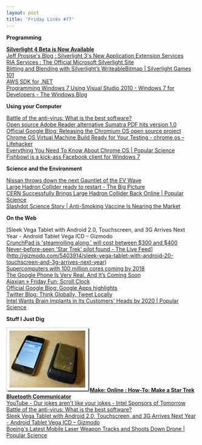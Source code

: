 ```yaml
---
layout: post
title: 'Friday Links #77'
---
```

**Programming**

[**Silverlight 4 Beta is Now Available**](http://team.silverlight.net/announcement/silverlight-4-beta-is-now-available/)   
[Jeff Prosise's Blog : Silverlight 3's New Application Extension Services](http://www.wintellect.com/CS/blogs/jprosise/archive/2009/11/06/silverlight-3-s-new-application-extension-services.aspx)   
[RIA Services : The Official Microsoft Silverlight Site](http://silverlight.net/riaservices/)   
[Blitting and Blending with Silverlight’s WriteableBitmap | Silverlight Games 101](http://blogs.silverarcade.com/silverlight-games-101/15/silverlight-blitting-and-blending-with-silverlights-writeablebitmap/?utm_source=feedburner&utm_medium=feed&utm_campaign=Feed%3A+SilverlightGames101+%28Silverlight+Games+101%29&utm_content=Google+Reader)   
[AWS SDK for .NET](http://aws.amazon.com/sdkfornet/)   
[Programming Windows 7 Using Visual Studio 2010 - Windows 7 for Developers - The Windows Blog](http://windowsteamblog.com/blogs/developers/archive/2009/11/17/programming-windows-7-using-visual-studio-2010.aspx)

**Using your Computer**

[Battle of the anti-virus: What is the best software?](http://www.net-security.org/malware_news.php?id=1137)   
[Open source Adobe Reader alternative Sumatra PDF hits version 1.0](http://www.downloadsquad.com/2009/11/17/open-source-adobe-reader-alternative-sumatra-pdf-hits-version-1/)   
[Official Google Blog: Releasing the Chromium OS open source project](http://googleblog.blogspot.com/2009/11/releasing-chromium-os-open-source.html?utm_source=feedburner&utm_medium=feed&utm_campaign=Feed%3A+blogspot%2FMKuf+%28Official+Google+Blog%29&utm_content=Google+Reader)   
[Chrome OS Virtual Machine Build Ready for Your Testing - chrome os – Lifehacker](http://lifehacker.com/5408932/chrome-os-virtual-machine-build-ready-for-your-testing?utm_source=feedburner&utm_medium=feed&utm_campaign=Feed%3A+lifehacker%2Ffull+%28Lifehacker%29&utm_content=Google+Reader)   
[Everything You Need To Know About Chrome OS | Popular Science](http://www.popsci.com/technology/article/2009-11/everything-you-need-know-about-chrome-os)   
[Fishbowl is a kick-ass Facebook client for Windows 7 ](http://www.downloadsquad.com/2009/11/20/fishbowl-is-a-kick-ass-facebook-client-for-windows-7/)

**Science and the Environment**

[Nissan throws down the next Gauntlet of the EV Wave](http://ev-nation.org/index.php?option=com_content&view=article&id=78:nissan-throws-down-the-first-gauntlet-of-the-next-ev-wave&catid=1:latest-news&Itemid=55)   
[Large Hadron Collider ready to restart - The Big Picture](http://www.boston.com/bigpicture/2009/11/large_hadron_collider_ready_to.html)   
[CERN Successfully Brings Large Hadron Collider Back Online | Popular Science](http://www.popsci.com/technology/article/2009-11/cern-successfully-brings-large-hadron-collider-back-online)   
[Slashdot Science Story | Anti-Smoking Vaccine Is Nearing the Market](http://science.slashdot.org/story/09/11/20/1853204/Anti-Smoking-Vaccine-Is-Nearing-the-Market?from=rss&utm_source=feedburner&utm_medium=feed&utm_campaign=Feed%3A+slashdot%2FeqWf+%28Slashdot%3A+Slashdot%29&utm_content=Google+Reader)

**On the Web**

[Sleek Vega Tablet with Android 2.0, Touchscreen, and 3G Arrives Next Year - Android Tablet Vega ICD – Gizmodo   
[CrunchPad is 'steamrolling along,' will cost between $300 and $400](http://www.engadget.com/2009/11/15/crunchpad-is-steamrolling-along-will-cost-between-300-and-4/)   
[Never-before-seen 'Star Trek' pilot found - The Live Feed](http://www.thrfeed.com/neverbeforeseen-star-trek-pilot-found.html)](http://gizmodo.com/5403914/sleek-vega-tablet-with-android-20-touchscreen-and-3g-arrives-next-year)   
[Supercomputers with 100 million cores coming by 2018](http://www.computerworld.com/s/article/9140928/Supercomputers_with_100_million_cores_coming_by_2018?source=rss_news)   
[The Google Phone Is Very Real. And It’s Coming Soon](http://www.techcrunch.com/2009/11/17/thegoogle-phone/)   
[Ajaxian » Friday Fun; Scroll Clock ](http://ajaxian.com/archives/friday-fun-scroll-clock?utm_source=feedburner&utm_medium=feed&utm_campaign=Feed%3A+ajaxian+%28Ajaxian+Blog%29)   
[Official Google Blog: Google Apps highlights](http://googleblog.blogspot.com/2009/11/google-apps-highlights-11202009.html?utm_source=feedburner&utm_medium=feed&utm_campaign=Feed%3A+blogspot%2FMKuf+%28Official+Google+Blog%29&utm_content=Google+Reader)   
[Twitter Blog: Think Globally, Tweet Locally](http://blog.twitter.com/2009/11/think-globally-tweet-locally.html)   
[Intel Wants Brain Implants in Its Customers' Heads by 2020 | Popular Science](http://www.popsci.com/technology/article/2009-11/intel-wants-brain-implants-consumers-heads-2020)

**Stuff I Just Dig**

[![StarTrekCommunicatorfinished](/cdn/images/blog/FridayLinks77_910B/StarTrekCommunicatorfinished.jpg)**Make: Online : How-To: Make a Star Trek Bluetooth Communicator**](http://blog.makezine.com/archive/2009/11/star_trek_bluetooth_communicator.html)   
[YouTube - Our jokes aren't like your jokes - Intel Sponsors of Tomorrow](http://www.youtube.com/watch?v=e0FULHGwPkw)   
[Battle of the anti-virus: What is the best software?](http://www.net-security.org/malware_news.php?id=1137)   
[Sleek Vega Tablet with Android 2.0, Touchscreen, and 3G Arrives Next Year - Android Tablet Vega ICD – Gizmodo](http://gizmodo.com/5403914/sleek-vega-tablet-with-android-20-touchscreen-and-3g-arrives-next-year)   
[Boeing's Latest Mobile Laser Weapon Tracks and Shoots Down Drone | Popular Science](http://www.popsci.com/technology/article/2009-11/boeing-tracks-and-shoots-down-uavs-laser-weapon)
